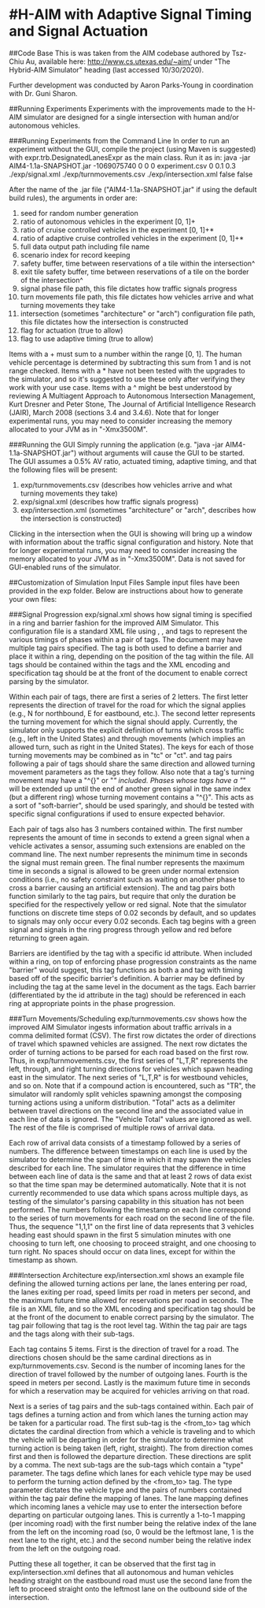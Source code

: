 #H-AIM with Adaptive Signal Timing and Signal Actuation
==============

##Code Base
This is was taken from the AIM codebase authored by Tsz-Chiu Au, available here:
http://www.cs.utexas.edu/~aim/ under "The Hybrid-AIM Simulator" heading (last accessed 10/30/2020).

Further development was conducted by Aaron Parks-Young in coordination with Dr. Guni Sharon.

##Running Experiments
Experiments with the improvements made to the H-AIM simulator are designed for a single intersection with human and/or autonomous vehicles.

###Running Experiments from the Command Line
In order to run an experiment without the GUI, compile the project (using Maven is suggested) with expr.trb.DesignatedLanesExpr as the main class. Run it as in:
java -jar AIM4-1.1a-SNAPSHOT.jar -1069075740 0 0 0 experiment.csv 0 0.1 0.3 ./exp/signal.xml ./exp/turnmovements.csv ./exp/intersection.xml false false

After the name of the .jar file ("AIM4-1.1a-SNAPSHOT.jar" if using the default build rules), the arguments in order are:
1. seed for random number generation
2. ratio of autonomous vehicles in the experiment \[0, 1\]+
3. ratio of cruise controlled vehicles in the experiment \[0, 1\]+\*
4. ratio of adaptive cruise controlled vehicles in the experiment \[0, 1\]+\*
5. full data output path including file name
6. scenario index for record keeping
7. safety buffer, time between reservations of a tile within the intersection^
8. exit tile safety buffer, time between reservations of a tile on the border of the intersection^
9. signal phase file path, this file dictates how traffic signals progress
10. turn movements file path, this file dictates how vehicles arrive and what turning movements they take
11. intersection (sometimes "architecture" or "arch") configuration file path, this file dictates how the intersection is constructed
12. flag for actuation (true to allow)
13. flag to use adaptive timing (true to allow)
 

Items with a + must sum to a number within the range \[0, 1\]. The human vehicle percentage is determined by subtracting this sum from 1 and is not range checked. Items with a \* have not been tested with the upgrades to the simulator, and so it's suggested to use these only after verifying they work with your use case. Items with a ^ might be best understood by reviewing A Multiagent Approach to Autonomous Intersection Management, Kurt Dresner and Peter Stone, The Journal of Artificial Intelligence Research (JAIR), March 2008 (sections 3.4 and 3.4.6). Note that for longer experimental runs, you may need to consider increasing the memory allocated to your JVM as in "-Xmx3500M".

###Running the GUI
Simply running the application (e.g. "java -jar AIM4-1.1a-SNAPSHOT.jar") without arguments will cause the GUI to be started. The GUI assumes a 0.5% AV ratio, actuated timing, adaptive timing, and that the following files will be present:

1. exp/turnmovements.csv (describes how vehicles arrive and what turning movements they take)
2. exp/signal.xml (describes how traffic signals progress)
3. exp/intersection.xml (sometimes "architecture" or "arch", describes how the intersection is constructed)

Clicking in the intersection when the GUI is showing will bring up a window with information about the traffic signal configuration and history. Note that for longer experimental runs, you may need to consider increasing the memory allocated to your JVM as in "-Xmx3500M". Data is not saved for GUI-enabled runs of the simulator.

##Customization of Simulation Input Files
Sample input files have been provided in the exp folder. Below are instructions about how to generate your own files:

###Signal Progression
exp/signal.xml shows how signal timing is specified in a ring and barrier fashion for the improved AIM Simulator. This configuration file is a standard XML file using <green>, <yellow>, and <red> tags to represent the various timings of phases within a pair of <ring> tags. The document may have multiple <ring> tag pairs specified. The <barrier> tag is both used to define a barrier and place it within a ring, depending on the position of the tag within the file. All tags should be contained within the <root> tags and the XML encoding and specification tag should be at the front of the document to enable correct parsing by the simulator.

Within each pair of <green> tags, there are first a series of 2 letters. The first letter represents the direction of travel for the road for which the signal applies (e.g., N for northbound, E for eastbound, etc.). The second letter represents the turning movement for which the signal should apply. Currently, the simulator only supports the explicit definition of turns which cross traffic (e.g., left in the United States) and through movements (which implies an allowed turn, such as right in the United States). The keys for each of those turning movements may be combined as in "tc" or "ct". <yellow> and <red> tag pairs following a pair of <green> tags should share the same direction and allowed turning movement parameters as the <green> tags they follow. Also note that a <green> tag's turning movement may have a "\^{}" or "*" included. Phases whose <green> tags have a "*" will be extended up until the end of another green signal in the same index (but a different ring) whose turning movement contains a "\^{}". This acts as a sort of "soft-barrier", should be used sparingly, and should be tested with specific signal configurations if used to ensure expected behavior.

Each pair of <green> tags also has 3 numbers contained within. The first number represents the amount of time in seconds to extend a green signal when a vehicle activates a sensor, assuming such extensions are enabled on the command line. The next number represents the minimum time in seconds the signal must remain green. The final number represents the maximum time in seconds a signal is allowed to be green under normal extension conditions (i.e., no safety constraint such as waiting on another phase to cross a barrier causing an artificial extension). The <yellow> and <red> tag pairs both function similarly to the <green> tag pairs, but require that only the duration be specified for the respectively yellow or red signal. Note that the simulator functions on discrete time steps of 0.02 seconds by default, and so updates to signals may only occur every 0.02 seconds. Each <ring> tag begins with a green signal and signals in the ring progress through yellow and red before returning to green again.

Barriers are identified by the <barrier> tag with a specific id attribute. When included within a ring, on top of enforcing phase progression constraints as the name "barrier" would suggest, this tag functions as both a <yellow> and <red> tag with timing based off of the specific barrier's definition. A barrier may be defined by including the <barrier> tag at the same level in the document as the <ring> tags. Each barrier (differentiated by the id attribute in the tag) should be referenced in each ring at appropriate points in the phase progression.
 
###Turn Movements/Scheduling
exp/turnmovements.csv shows how the improved AIM Simulator ingests information about traffic arrivals in a comma delimited format (CSV). The first row dictates the order of directions of travel which spawned vehicles are assigned. The next row dictates the order of turning actions to be parsed for each road based on the first row. Thus, in exp/turnmovements.csv, the first series of "L,T,R" represents the left, through, and right turning directions for vehicles which spawn heading east in the simulator. The next series of "L,T,R" is for westbound vehicles, and so on. Note that if a compound action is encountered, such as "TR", the simulator will randomly split vehicles spawning amongst the composing turning actions using a uniform distribution. "Total" acts as a delimiter between travel directions on the second line and the associated value in each line of data is ignored. The "Vehicle Total" values are ignored as well. The rest of the file is comprised of multiple rows of arrival data.

Each row of arrival data consists of a timestamp followed by a series of numbers. The difference between timestamps on each line is used by the simulator to determine the span of time in which it may spawn the vehicles described for each line. The simulator requires that the difference in time between each line of data is the same and that at least 2 rows of data exist so that the time span may be determined automatically. Note that it is not currently recommended to use data which spans across multiple days, as testing of the simulator's parsing capability in this situation has not been performed. The numbers following the timestamp on each line correspond to the series of turn movements for each road on the second line of the file. Thus, the sequence "1,1,1" on the first line of data represents that 3 vehicles heading east should spawn in the first 5 simulation minutes with one choosing to turn left, one choosing to proceed straight, and one choosing to turn right. No spaces should occur on data lines, except for within the timestamp as shown.

###Intersection Architecture
exp/intersection.xml shows an example file defining the allowed turning actions per lane, the lanes entering per road, the lanes exiting per road, speed limits per road in meters per second, and the maximum future time allowed for reservations per road in seconds. The file is an XML file, and so the XML encoding and specification tag should be at the front of the document to enable correct parsing by the simulator. The <intersection> tag pair following that tag is the root level tag. Within the <intersection> tag pair are <road> tags and the <direction> tags along with their sub-tags.

Each <road> tag contains 5 items. First is the direction of travel for a road. The directions chosen should be the same cardinal directions as in exp/turnmovements.csv. Second is the number of incoming lanes for the direction of travel followed by the number of outgoing lanes. Fourth is the speed in meters per second. Lastly is the maximum future time in seconds for which a reservation may be acquired for vehicles arriving on that road.

Next is a series of <direction> tag pairs and the sub-tags contained within. Each pair of <direction> tags defines a turning action and from which lanes the turning action may be taken for a particular road. The first sub-tag is the <from\_to> tag which dictates the cardinal direction from which a vehicle is traveling and to which the vehicle will be departing in order for the simulator to determine what turning action is being taken (left, right, straight). The from direction comes first and then is followed the departure direction. These directions are split by a comma. The next sub-tags are the <vehicle> sub-tags which contain a "type" parameter. The <vehicle> tags define which lanes for each vehicle type may be used to perform the turning action defined by the <from\_to> tag. The type parameter dictates the vehicle type and the pairs of numbers contained within the <vehicle> tag pair define the mapping of lanes. The lane mapping defines which incoming lanes a vehicle may use to enter the intersection before departing on particular outgoing lanes. This is currently a 1-to-1 mapping (per incoming road) with the first number being the relative index of the lane from the left on the incoming road (so, 0 would be the leftmost lane, 1 is the next lane to the right, etc.) and the second number being the relative index from the left on the outgoing road. 

Putting these all together, it can be observed that the first <direction> tag in exp/intersection.xml defines that all autonomous and human vehicles heading straight on the eastbound road must use the second lane from the left to proceed straight onto the leftmost lane on the outbound side of the intersection.